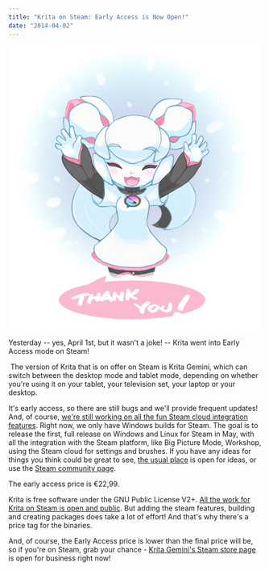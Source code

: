 ```yaml
---
title: "Krita on Steam: Early Access is Now Open!"
date: "2014-04-02"
---
```


  
![Kiki says Thank You!](images/tumblr_n1gnoiWyBx1rw701fo1_1280.png)

Yesterday -- yes, April 1st, but it wasn't a joke! -- Krita went into Early Access mode on Steam!

 The version of Krita that is on offer on Steam is Krita Gemini, which can switch between the desktop mode and tablet mode, depending on whether you're using it on your tablet, your television set, your laptop or your desktop.

It's early access, so there are still bugs and we'll provide frequent updates! And, of course, [we're still working on all the fun Steam cloud integration features](http://quickgit.kde.org/?p=clones%2Fcalligra%2Fdickson%2Fkritasteam.git). Right now, we only have Windows builds for Steam. The goal is to release the first, full release on Windows and Linux for Steam in May, with all the integration with the Steam platform, like Big Picture Mode, Workshop, using the Steam cloud for settings and brushes. If you have any ideas for things you think could be great to see, [the usual place](https://bugs.kde.org/enter_bug.cgi?format=guided&product=krita "KDE Bugs - Krita product") is open for ideas, or use the [Steam community page](http://steamcommunity.com/app/280680 "Steam Community :: Krita Gemini").

The early access price is €22,99.

Krita is free software under the GNU Public License V2+. [All the work for Krita on Steam is open and public](http://quickgit.kde.org/?p=clones%2Fcalligra%2Fdickson%2Fkritasteam.git). But adding the steam features, building and creating packages does take a lot of effort! And that's why there's a price tag for the binaries.

And, of course, the Early Access price is lower than the final price will be, so if you're on Steam, grab your chance - [Krita Gemini's Steam store page](http://store.steampowered.com/app/280680 "Krita Gemini on Steam") is open for business right now!
